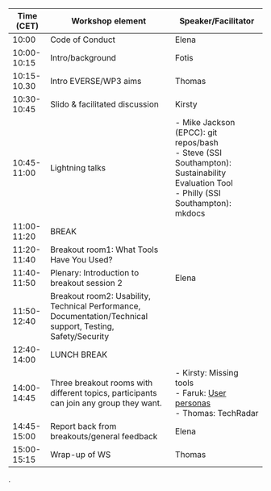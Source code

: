 | Time (CET) | Workshop element | Speaker/Facilitator |
| ---------  | ---------------- | ------------------- |
| 10:00      | Code of Conduct  | Elena               |
| 10:00-10:15| Intro/background | Fotis               |
| 10:15-10.30| Intro EVERSE/WP3 aims | Thomas         |
| 10:30-10:45| Slido & facilitated discussion | Kirsty|
| 10:45-11:00| Lightning talks | - Mike Jackson (EPCC): git repos/bash <br>  - Steve (SSI Southampton): Sustainability Evaluation Tool <br> - Philly (SSI Southampton): mkdocs |
| 11:00-11:20 | BREAK   | |
| 11:20-11:40  | Breakout room1: What Tools Have You Used? |  |
| 11:40-11:50  | Plenary: Introduction to breakout session 2| Elena |
| 11:50-12:40  | Breakout room2: Usability, Technical Performance, Documentation/Technical support, Testing, Safety/Security | |
| 12:40-14:00  |  LUNCH BREAK |  |
| 14:00-14:45  | Three breakout rooms with different topics, participants can join any group they want. |-  Kirsty: Missing tools <br> - Faruk: [User personas](https://drive.google.com/file/d/1FDcXdLqcLiIPhpk4MgCpg6L-IaEbgSyn/view?usp=sharing) <br> - Thomas: TechRadar <br> |
| 14:45-15:00 | Report back from breakouts/general feedback| Elena |
| 15:00-15:15 | Wrap-up of WS | Thomas |


.
